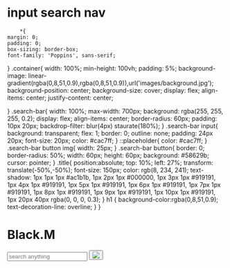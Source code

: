 # input search nav
        *{
    margin: 0;
    padding: 0;
    box-sizing: border-box;
    font-family: 'Poppins', sans-serif;
}
.container{
    width: 100%;
    min-height: 100vh;
    padding: 5%;
    background-image: linear-gradient(rgba(0,8,51,0.9),rgba(0,8,51,0.9)),url('images/background.jpg');
    background-position: center;
    background-size: cover;
    display: flex;
    align-items: center;
    justify-content: center;

}
.search-bar{
    width: 100%;
    max-width: 700px;
    background: rgba(255, 255, 255, 0.2);
    display: flex;
    align-items: center;
    border-radius: 60px;
    padding: 10px 20px;
    backdrop-filter: blur(4px) staurate(180%);
}
.search-bar input{
    background: transparent;
    flex: 1;
    border: 0;
    outline: none;
    padding: 24px 20px;
    font-size: 20px;
    color: #cac7ff;
}
::placeholder{
    color: #cac7ff;
}
.search-bar button img{
    width: 25px;
}
.search-bar button{
    border: 0;
    border-radius: 50%;
    width: 60px;
    height: 60px;
    background: #58629b;
    cursor: pointer;
}
.title{
    position:absolute;
    top: 10%;
    left: 27%;
    transform: translate(-50%,-50%);
    font-size: 150px;
    color: rgb(8, 234, 241);
    text-shadow: 1px 1px 1px #ac1b1b,
                1px 2px 1px #000000,
                1px 3px 1px #919191,
                1px 4px 1px #919191,
                1px 5px 1px #919191,
                1px 6px 1px #919191,
                1px 7px 1px #919191,
                1px 8px 1px #919191,
                1px 9px 1px #919191,
                1px 10px 1px #919191,
                1px 20px 40px rgba(0, 0, 0, 0.3);
}
h1 {
    background-color:rgba(0,8,51,0.9);
    text-decoration-line: overline;
}
        }
    </style>
</head>
<body>
    <h1 class="title">Black.M</h1>
    <div class="container">
        <form action="https://www.youtube.com/search" method="get" class="search-bar">
            <input type="text" placeholder="search anything" name="q">
            <button type="submit"><img src="images/search.png"></button>
        </form>
    </div>
</body>
</html>
